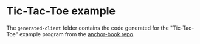 # Tic-Tac-Toe example

The `generated-client` folder contains the code generated for the "Tic-Tac-Toe" example program from the [anchor-book repo](https://github.com/project-serum/anchor-book/tree/0099a11a65390e16b6dd6e9b192758c14ffeeb72).

